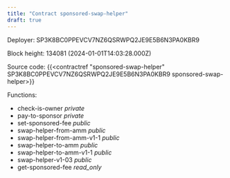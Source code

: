 ```yaml
---
title: "Contract sponsored-swap-helper"
draft: true
---
```

Deployer: SP3K8BC0PPEVCV7NZ6QSRWPQ2JE9E5B6N3PA0KBR9


 



Block height: 134081 (2024-01-01T14:03:28.000Z)

Source code: {{<contractref "sponsored-swap-helper" SP3K8BC0PPEVCV7NZ6QSRWPQ2JE9E5B6N3PA0KBR9 sponsored-swap-helper>}}

Functions:

* check-is-owner _private_
* pay-to-sponsor _private_
* set-sponsored-fee _public_
* swap-helper-from-amm _public_
* swap-helper-from-amm-v1-1 _public_
* swap-helper-to-amm _public_
* swap-helper-to-amm-v1-1 _public_
* swap-helper-v1-03 _public_
* get-sponsored-fee _read_only_
